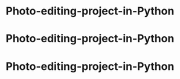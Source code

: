 # Photo-editing-project-in-Python
# Photo-editing-project-in-Python
# Photo-editing-project-in-Python
